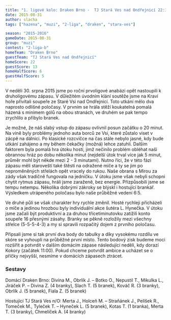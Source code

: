 ```yaml
---
title: "1. ligové kolo: Draken Brno -  TJ Stará Ves nad Ondřejnicí 22:13 (6:5)"
date: 2015-08-31
author: slacha
tags: ["hazena", "muzi", "2-liga", "draken", "stara-ves"]

season: "2015-2016"
gameDate: 2015-08-31
group: "muzi"
contest: "2-liga-b"
homeTeam: "Draken Brno"
guestTeam: "TJ Stará Ves nad Ondřejnicí"
homeScore: 22
guestScore: 13
homeHalfScore: 6
guestHalfScore: 5
---
```


V neděli 30. srpna 2015 jsme po roční prvoligové anabázi opět nastoupili k druholigovému zápasu. V důležitém úvodním klání soutěže jsme na Kraví hoře přivítali soupeře ze Staré Vsi nad Ondřejnicí. Toto utkání mělo dva naprosto odlišné poločasy. V prvním se hrála stěží koukatelná pomalá házená s minimem gólů na obou stranách, ve druhém se pak tempo zrychlilo a přibylo branek.

Je možné, že náš slabý vstup do zápasu ovlivnil posun začátku o 20 minut. Na vině byly problémy jednoho auta borců ze Vsi, které zůstalo viset v zácpě na dálnici. Po klasické rozcvičce na čas stále nebylo jasné, kdy bude utkání zahájeno a my během čekačky (možná) lehce zatuhli. Dalším faktorem byla pomalá hra útoku hostí, jimž nečinilo problém obléhat naši obrannou hráz po dobu několika minut (nejdelší útok trval více jak 5 minut, průměr mohl být někde mezi 2 - 3 minutami). Nutno říci, že v této fázi zápasu měli staroveští také štěstí na odražené míče a ty se jim po neproměněných střelách opět vracely do rukou. Naše obrana s Mirou za zády však tradičně fungovala na jedničku. V útoku jsme však nebyli schopni chytit rytmus zápasu, hráli jsme zaraženě, bez energie. Přizpůsobili jsme se tempu netempu. Několika dobrými zákroky se blýskl i hostující brankář. Výsledkem utrápeného poločasu bylo naše průběžné vedení 6:5.

Ve druhé půli se však charakter hry rychle změnil. Hosté rychleji přicházeli o míče a jedinou hrozbou byly individuální akce šutéra L. Hynečka. V útoku jsme začali být produktivní a za druhou třicetiminutovku zatížili konto soupeře 16 přesnými zásahy. Branky se pěkně rozložily mezi všechny střelce (5-5-5-4-3) a my si spravili rozpačitý dojem z prvního poločasu.

Připsali jsme si tak první dva body do tabulky a díky vysokému rozdílu ve skóre se vyhoupli na průběžné první místo. Tento bodový zisk budeme moci rozšířit a potvrdit v dalším domácím zápase následující neděli, kdy dorazí Kokory (začátek 11:00). Pokud chceme potvrdit ambice a ucházet se o příčky nejvyšší, nesmíme v domácích zápasech ztrácet.


### Sestavy

Domácí Draken Brno: Divina M., Obrlík J. – Botko O., Nepustil T., Mikulka L., Jiráček P. – Divina Z. (4 branky), Slach T. (5 branek), Kováč R. (3 branky), Obrlík J. (5 branek), Fiala Z. (5 branek)

Hostující TJ Stará Ves n/O: Merta J., Holceň M. – Straňánek J., Pelíšek R., Tomeček M., Tyleček T. – Hyneček L. (5 branek), Kotas T. (1 branka), Merta T. (3 branky), Chmelíček A. (4 branky)
